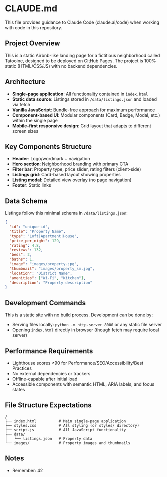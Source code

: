 # CLAUDE.md

This file provides guidance to Claude Code (claude.ai/code) when working with code in this repository.

## Project Overview

This is a static Airbnb-like landing page for a fictitious neighborhood called Tatooine, designed to be deployed on GitHub Pages. The project is 100% static (HTML/CSS/JS) with no backend dependencies.

## Architecture

- **Single-page application**: All functionality contained in `index.html`
- **Static data source**: Listings stored in `/data/listings.json` and loaded via fetch
- **Vanilla JavaScript**: Bundle-free approach for maximum performance
- **Component-based UI**: Modular components (Card, Badge, Modal, etc.) within the single page
- **Mobile-first responsive design**: Grid layout that adapts to different screen sizes

## Key Components Structure

- **Header**: Logo/wordmark + navigation
- **Hero section**: Neighborhood branding with primary CTA
- **Filter bar**: Property type, price slider, rating filters (client-side)
- **Listings grid**: Card-based layout showing properties
- **Listing modal**: Detailed view overlay (no page navigation)
- **Footer**: Static links

## Data Schema

Listings follow this minimal schema in `/data/listings.json`:
```json
{
  "id": "unique-id",
  "title": "Property Name",
  "type": "Loft|Apartment|House",
  "price_per_night": 129,
  "rating": 4.8,
  "reviews": 132,
  "beds": 2,
  "baths": 1,
  "image": "images/property.jpg",
  "thumbnail": "images/property_sm.jpg", 
  "location": "District Name",
  "amenities": ["Wi-Fi", "Kitchen"],
  "description": "Property description"
}
```

## Development Commands

This is a static site with no build process. Development can be done by:
- Serving files locally: `python -m http.server 8000` or any static file server
- Opening `index.html` directly in browser (though fetch may require local server)

## Performance Requirements

- Lighthouse scores ≥90 for Performance/SEO/Accessibility/Best Practices
- No external dependencies or trackers
- Offline-capable after initial load
- Accessible components with semantic HTML, ARIA labels, and focus states

## File Structure Expectations

```
/
├── index.html          # Main single-page application
├── styles.css          # All styling (or styles/ directory)
├── script.js           # All JavaScript functionality
├── data/
│   └── listings.json   # Property data
└── images/             # Property images and thumbnails
```

## Notes

- Remember: 42